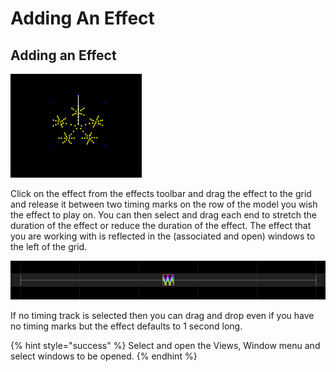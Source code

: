 # Adding An Effect

## Adding an Effect

![](../../.gitbook/assets/image%20%28188%29.png)

Click on the effect from the effects toolbar and drag the effect to the grid and release it between two timing marks on the row of the model you wish the effect to play on.  You can then select and drag each end to stretch the duration of the effect or reduce the duration of the effect. The effect that you are working with is reflected in the \(associated and open\) windows to the left of the grid.

![](../../.gitbook/assets/image%20%28529%29.png)

If no timing track is selected then you can drag and drop even if you have no timing marks but the effect defaults to 1 second long.

{% hint style="success" %}
Select and open the Views, Window menu and select windows to be opened.
{% endhint %}

